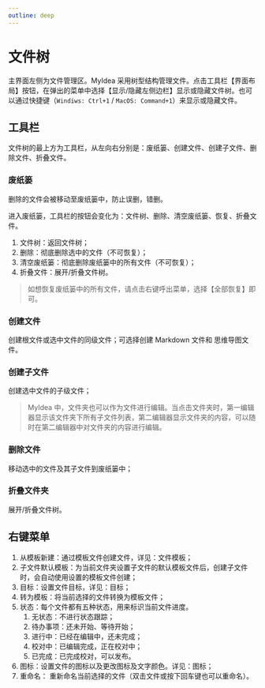 ```yaml
---
outline: deep
---
```


# 文件树

主界面左侧为文件管理区。MyIdea 采用树型结构管理文件。点击工具栏【界面布局】按钮，在弹出的菜单中选择【显示/隐藏左侧边栏】显示或隐藏文件树。也可以通过快捷键（`Windiws: Ctrl+1` / `MacOS: Command+1`）来显示或隐藏文件。

## 工具栏

文件树的最上方为工具栏，从左向右分别是：废纸篓、创建文件、创建子文件、删除文件、折叠文件。

### 废纸篓

删除的文件会被移动至废纸篓中，防止误删，错删。

进入废纸篓，工具栏的按钮会变化为：文件树、删除、清空废纸篓、恢复、折叠文件。

1. 文件树：返回文件树；
2. 删除：彻底删除选中的文件（不可恢复）；
3. 清空废纸篓：彻底删除废纸篓中的所有文件（不可恢复）；
4. 折叠文件：展开/折叠文件树。

> 如想恢复废纸篓中的所有文件，请点击右键呼出菜单，选择【全部恢复】即可。

### 创建文件

创建根文件或选中文件的同级文件；可选择创建 Markdown 文件和 思维导图文件。

### 创建子文件

创建选中文件的子级文件；

> MyIdea 中，文件夹也可以作为文件进行编辑。当点击文件夹时，第一编辑器显示该文件夹下所有子文件列表，第二编辑器显示文件夹的内容，可以随时在第二编辑器中对文件夹的内容进行编辑。

### 删除文件

移动选中的文件及其子文件到废纸篓中；

### 折叠文件夹

展开/折叠文件树。

## 右键菜单

1. 从模板新建：通过模板文件创建文件，详见：文件模板；
2. 子文件默认模板：为当前文件夹设置子文件的默认模板文件后，创建子文件时，会自动使用设置的模板文件创建；
3. 目标：设置文件目标，详见：目标；
4. 转为模板：将当前选择的文件转换为模板文件；
5. 状态：每个文件都有五种状态，用来标识当前文件进度。
    1. 无状态：不进行状态跟踪；
    2. 待办事项：还未开始、等待开始；
    3. 进行中：已经在编辑中，还未完成；
    4. 校对中：已编辑完成，正在校对中；
    5. 已完成：已完成校对，可以发布。
6. 图标：设置文件的图标以及更改图标及文字颜色。详见：图标；
7. 重命名： 重新命名当前选择的文件（双击文件或按下回车键也可以重命名）。
